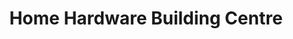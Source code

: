 ---
title: "Home Hardware Building Centre"
url: /carbonear/home-hardware-building-centre/
shop: doityourself
---